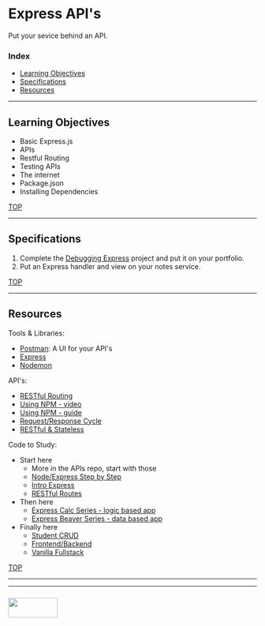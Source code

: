 # Express API's

Put your sevice behind an API.

### Index
* [Learning Objectives](#learning-objectives)
* [Specifications](#specifications)
* [Resources](#resources)

---

## Learning Objectives

* Basic Express.js
* APIs
* Restful Routing
* Testing APIs
* The internet
* Package.json 
* Installing Dependencies

[TOP](#index)

---

## Specifications


1. Complete the [Debugging Express](https://github.com/elewa-academy/debugging-express-template) project and put it on your portfolio.
2. Put an Express handler and view on your notes service.

[TOP](#index)

---

## Resources

Tools & Libraries:
* [Postman](https://www.getpostman.com): A UI for your API's
* [Express](https://github.com/elewa-academy/General-Resources/blob/master/backend-libraries/express.md)
* [Nodemon](https://github.com/remy/nodemon)

API's:
* [RESTful Routing](https://github.com/elewa-academy/General-Resources/blob/master/application-design/restful-routes.md)
* [Using NPM - video](https://www.youtube.com/watch?v=gKyRqFgJt6k)
* [Using NPM - guide](https://www.sitepoint.com/beginners-guide-node-package-manager/)
* [Request/Response Cycle](https://docs.google.com/presentation/d/1fEYdZilygtP25YkGvPY8YiPwu7JNtANowNUR0JlNZBw/edit#slide=id.g1f801b6943_0_169)
* [RESTful & Stateless](https://docs.google.com/presentation/d/1Mhoj-SHEX-sMSqxlsigBGyEjjxTvAFHP1PHOP3M0N9o/edit#slide=id.g1f8026c0cf_0_35)


Code to Study:
* Start here
  * More in the APIs repo, start with those
  * [Node/Express Step by Step](https://github.com/GeorgeFourikis/Node-Express-Step-by-Step)
  * [Intro Express](https://github.com/elewa-academy/General-Resources/tree/master/code-to-study/code-alongs/express/rien-introExpress)
  * [RESTful Routes](https://github.com/elewa-academy/General-Resources/tree/master/code-to-study/code-alongs/express/restful-routes)
* Then here
  * [Express Calc Series - logic based app](https://github.com/elewa-academy/General-Resources/tree/master/code-to-study/progressive-refactors/express-calc-series)
  * [Express Beaver Series - data based app](https://github.com/elewa-academy/General-Resources/tree/master/code-to-study/progressive-refactors/express-beaver-crud-series)
* Finally here
  * [Student CRUD](https://github.com/elewa-academy/General-Resources/tree/master/code-to-study/code-alongs/express/rien-studentCrud)
  * [Frontend/Backend](https://github.com/elewa-student/Frontend-Backend)
  * [Vanilla Fullstack](https://github.com/elewa-student/Vanilla-Fullstack)


[TOP](#index)

___
___
### <a href="http://elewa.education/blog" target="_blank"><img src="https://user-images.githubusercontent.com/18554853/34921062-506450ae-f97d-11e7-875f-6feeb26ad72d.png" width="100" height="40"/></a>

